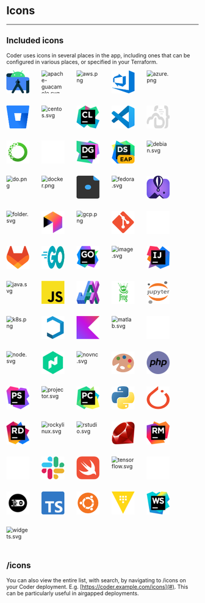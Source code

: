 # Icons

---

## Included icons

Coder uses icons in several places in the app, including ones that can be
configured in various places, or specified in your Terraform.

<div style="display: flex; flex-direction: row; flex-wrap: wrap; gap: 32px;">
  <img alt="android-studio.svg" src="../../site/static/icon/android-studio.svg" height="60" width="60" contain />
  <img alt="apache-guacamole.svg" src="../../site/static/icon/apache-guacamole.svg" height="60" width="60" contain />
  <img alt="aws.png" src="../../site/static/icon/aws.png" height="60" width="60" contain />
  <img alt="azure-devops.svg" src="../../site/static/icon/azure-devops.svg" height="60" width="60" contain />
  <img alt="azure.png" src="../../site/static/icon/azure.png" height="60" width="60" contain />
  <img alt="bitbucket.svg" src="../../site/static/icon/bitbucket.svg" height="60" width="60" contain />
  <img alt="centos.svg" src="../../site/static/icon/centos.svg" height="60" width="60" contain />
  <img alt="clion.svg" src="../../site/static/icon/clion.svg" height="60" width="60" contain />
  <img alt="code.svg" src="../../site/static/icon/code.svg" height="60" width="60" contain />
  <img alt="coder.svg" src="../../site/static/icon/coder.svg" height="60" width="60" contain />
  <img alt="conda.svg" src="../../site/static/icon/conda.svg" height="60" width="60" contain />
  <img alt="database.svg" src="../../site/static/icon/database.svg" height="60" width="60" contain />
  <img alt="datagrip.svg" src="../../site/static/icon/datagrip.svg" height="60" width="60" contain />
  <img alt="dataspell.svg" src="../../site/static/icon/dataspell.svg" height="60" width="60" contain />
  <img alt="debian.svg" src="../../site/static/icon/debian.svg" height="60" width="60" contain />
  <img alt="do.png" src="../../site/static/icon/do.png" height="60" width="60" contain />
  <img alt="docker.png" src="../../site/static/icon/docker.png" height="60" width="60" contain />
  <img alt="dotfiles.svg" src="../../site/static/icon/dotfiles.svg" height="60" width="60" contain />
  <img alt="fedora.svg" src="../../site/static/icon/fedora.svg" height="60" width="60" contain />
  <img alt="fly.io.svg" src="../../site/static/icon/fly.io.svg" height="60" width="60" contain />
  <img alt="folder.svg" src="../../site/static/icon/folder.svg" height="60" width="60" contain />
  <img alt="gateway.svg" src="../../site/static/icon/gateway.svg" height="60" width="60" contain />
  <img alt="gcp.png" src="../../site/static/icon/gcp.png" height="60" width="60" contain />
  <img alt="git.svg" src="../../site/static/icon/git.svg" height="60" width="60" contain />
  <img alt="github.svg" src="../../site/static/icon/github.svg" height="60" width="60" contain />
  <img alt="gitlab.svg" src="../../site/static/icon/gitlab.svg" height="60" width="60" contain />
  <img alt="go.svg" src="../../site/static/icon/go.svg" height="60" width="60" contain />
  <img alt="goland.svg" src="../../site/static/icon/goland.svg" height="60" width="60" contain />
  <img alt="image.svg" src="../../site/static/icon/image.svg" height="60" width="60" contain />
  <img alt="intellij.svg" src="../../site/static/icon/intellij.svg" height="60" width="60" contain />
  <img alt="java.svg" src="../../site/static/icon/java.svg" height="60" width="60" contain />
  <img alt="javascript.svg" src="../../site/static/icon/javascript.svg" height="60" width="60" contain />
  <img alt="jax.svg" src="../../site/static/icon/jax.svg" height="60" width="60" contain />
  <img alt="jfrog.svg" src="../../site/static/icon/jfrog.svg" height="60" width="60" contain />
  <img alt="jupyter.svg" src="../../site/static/icon/jupyter.svg" height="60" width="60" contain />
  <img alt="k8s.png" src="../../site/static/icon/k8s.png" height="60" width="60" contain />
  <img alt="kasmvnc.svg" src="../../site/static/icon/kasmvnc.svg" height="60" width="60" contain />
  <img alt="kotlin.svg" src="../../site/static/icon/kotlin.svg" height="60" width="60" contain />
  <img alt="matlab.svg" src="../../site/static/icon/matlab.svg" height="60" width="60" contain />
  <img alt="memory.svg" src="../../site/static/icon/memory.svg" height="60" width="60" contain />
  <img alt="node.svg" src="../../site/static/icon/node.svg" height="60" width="60" contain />
  <img alt="nomad.svg" src="../../site/static/icon/nomad.svg" height="60" width="60" contain />
  <img alt="novnc.svg" src="../../site/static/icon/novnc.svg" height="60" width="60" contain />
  <img alt="personalize.svg" src="../../site/static/icon/personalize.svg" height="60" width="60" contain />
  <img alt="php.svg" src="../../site/static/icon/php.svg" height="60" width="60" contain />
  <img alt="phpstorm.svg" src="../../site/static/icon/phpstorm.svg" height="60" width="60" contain />
  <img alt="projector.svg" src="../../site/static/icon/projector.svg" height="60" width="60" contain />
  <img alt="pycharm.svg" src="../../site/static/icon/pycharm.svg" height="60" width="60" contain />
  <img alt="python.svg" src="../../site/static/icon/python.svg" height="60" width="60" contain />
  <img alt="pytorch.svg" src="../../site/static/icon/pytorch.svg" height="60" width="60" contain />
  <img alt="rider.svg" src="../../site/static/icon/rider.svg" height="60" width="60" contain />
  <img alt="rockylinux.svg" src="../../site/static/icon/rockylinux.svg" height="60" width="60" contain />
  <img alt="rstudio.svg" src="../../site/static/icon/rstudio.svg" height="60" width="60" contain />
  <img alt="ruby.png" src="../../site/static/icon/ruby.png" height="60" width="60" contain />
  <img alt="rubymine.svg" src="../../site/static/icon/rubymine.svg" height="60" width="60" contain />
  <img alt="rust.svg" src="../../site/static/icon/rust.svg" height="60" width="60" contain />
  <img alt="slack.svg" src="../../site/static/icon/slack.svg" height="60" width="60" contain />
  <img alt="swift.svg" src="../../site/static/icon/swift.svg" height="60" width="60" contain />
  <img alt="tensorflow.svg" src="../../site/static/icon/tensorflow.svg" height="60" width="60" contain />
  <img alt="terminal.svg" src="../../site/static/icon/terminal.svg" height="60" width="60" contain />
  <img alt="theia.svg" src="../../site/static/icon/theia.svg" height="60" width="60" contain />
  <img alt="typescript.svg" src="../../site/static/icon/typescript.svg" height="60" width="60" contain />
  <img alt="ubuntu.svg" src="../../site/static/icon/ubuntu.svg" height="60" width="60" contain />
  <img alt="vault.svg" src="../../site/static/icon/vault.svg" height="60" width="60" contain />
  <img alt="webstorm.svg" src="../../site/static/icon/webstorm.svg" height="60" width="60" contain />
  <img alt="widgets.svg" src="../../site/static/icon/widgets.svg" height="60" width="60" contain />
</div>

## /icons

You can also view the entire list, with search, by navigating to /icons on your
Coder deployment. E.g. [https://coder.example.com/icons](#). This can be
particularly useful in airgapped deployments.
